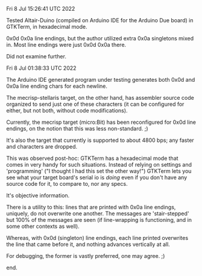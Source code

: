 Fri  8 Jul 15:26:41 UTC 2022

   Tested Altair-Duino (compiled on Arduino IDE for the Arduino Due
   board) in GTKTerm, in hexadecimal mode.

   0x0d 0x0a line endings, but the author utilized extra 0x0a singletons
   mixed in.  Most line endings were just 0x0d 0x0a there.

   Did not examine further.


Fri  8 Jul 01:38:33 UTC 2022

   The Arduino IDE generated program under testing generates
   both 0x0d and 0x0a line ending chars for each newline.

   The mecrisp-stellaris target, on the other hand, has assembler
   source code organized to send just one of these characters
   (it can be configured for either, but not both, without
   code modifications).

   Currently, the mecrisp target (micro:Bit) has been reconfigured
   for 0x0d line endings, on the notion that this was less
   non-standard. ;)

   It's also the target that currently is supported to about 4800 bps;
   any faster and characters are dropped.


   This was observed post-hoc: GTKTerm has a hexadecimal mode that
   comes in very handy for such situations.  Instead of relying on
   settings and 'programming' ("I thought I had this set the other way!")
   GTKTerm lets you see what your target board's serial io  is *doing*
   even if you don't have any source code for it, to compare to, nor
   any specs.

   It's objective information.

   There is a utility to this: lines that are printed with 0x0a line endings,
   uniquely, do not overwrite one another.  The messages are 'stair-stepped'
   but 100% of the messages are seen (if line-wrapping is functioning, and
   in some other contexts as well).

   Whereas, with 0x0d (singleton) line endings, each line printed overwrites
   the line that came before it, and nothing advances vertically at all.

   For debugging, the former is vastly preferred, one may agree. ;)

end.
